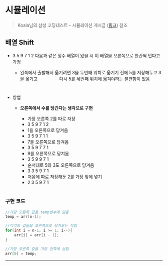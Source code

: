 #  시뮬레이션

> Koala님의 삼성 코딩테스트 - 시뮬레이션 게시글 ([링크](https://kau-algorithm.tistory.com/29)) 참조

## **배열 Shift**
* 3 5 9 7 1 2 다음과 같은 정수 배열이 있을 시 이 배열을 오른쪽으로 한칸씩 민다고 가정

    * 왼쪽에서 출발해서 옮기려면 3을 두번째 위치로 옮기기 전에 5를 저장해두고 3을 옮기고　　　　　다시 5를 세번째 위치에 옮겨야하는 불편함이 있음
  #   
* 방법 
    * **오른쪽에서 수를 당긴다는 생각으로 구현**
    
        * 가장 오른쪽 2를 따로 저장
        * 3 5 9 7 1 2
        * 1을 오른쪽으로 당겨옴
        * 3 5 9 7 1 1
        * 7을 오른쪽으로 당겨옴
        * 3 5 9 7 7 1
        * 9를 오른쪽으로 당겨옴
        * 3 5 9 9 7 1
        * 순서대로 5와 3도 오른쪽으로 당겨옴
        * 3 3 5 9 7 1
        * 처음에 따로 저장해둔 2를 가장 앞에 넣기
        * 2 3 5 9 7 1
    #

### 구현 코드 
```java
//가장 오른쪽 값을 temp변수에 담음 
temp = arr[n-1];

//각각의 값들을 오른쪽으로 당겨오는 작업 
for(int i = n-1; i >= 1; i--){
    arr[i] = arr[i - 1];
}

//가장 오른쪽 값을 가장 왼쪽에 삽입 
arr[0] = temp;
```

<hr/>



